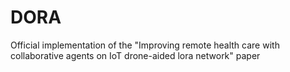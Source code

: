 # DORA
Official implementation of the "Improving remote health care with collaborative agents on IoT drone-aided lora network" paper
